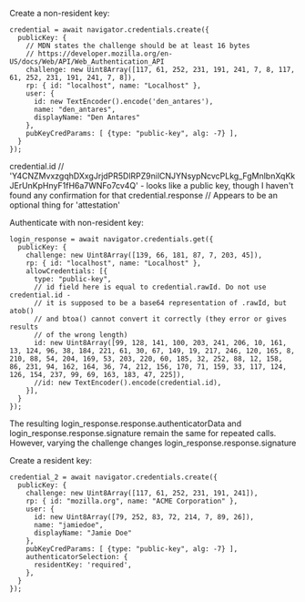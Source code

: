 Create a non-resident key:

```
credential = await navigator.credentials.create({
  publicKey: {
    // MDN states the challenge should be at least 16 bytes
    // https://developer.mozilla.org/en-US/docs/Web/API/Web_Authentication_API
    challenge: new Uint8Array([117, 61, 252, 231, 191, 241, 7, 8, 117, 61, 252, 231, 191, 241, 7, 8]),
    rp: { id: "localhost", name: "Localhost" },
    user: {
      id: new TextEncoder().encode('den_antares'),
      name: "den_antares",
      displayName: "Den Antares"
    },
    pubKeyCredParams: [ {type: "public-key", alg: -7} ],
  }
});
```

credential.id // 'Y4CNZMvxzgqhDXxgJrjdPR5DlRPZ9nilCNJYNsypNcvcPLkg_FgMnlbnXqKkJErUnKpHnyF1fH6a7WNFo7cv4Q' - looks like a public key, though I haven't found any confirmation for that
credential.response // Appears to be an optional thing for 'attestation'

Authenticate with non-resident key:

```
login_response = await navigator.credentials.get({
  publicKey: {
    challenge: new Uint8Array([139, 66, 181, 87, 7, 203, 45]),
    rp: { id: "localhost", name: "Localhost" },
    allowCredentials: [{
      type: "public-key",
      // id field here is equal to credential.rawId. Do not use credential.id -
      // it is supposed to be a base64 representation of .rawId, but atob()
      // and btoa() cannot convert it correctly (they error or gives results
      // of the wrong length)
      id: new Uint8Array([99, 128, 141, 100, 203, 241, 206, 10, 161, 13, 124, 96, 38, 184, 221, 61, 30, 67, 149, 19, 217, 246, 120, 165, 8, 210, 88, 54, 204, 169, 53, 203, 220, 60, 185, 32, 252, 88, 12, 158, 86, 231, 94, 162, 164, 36, 74, 212, 156, 170, 71, 159, 33, 117, 124, 126, 154, 237, 99, 69, 163, 183, 47, 225]),
      //id: new TextEncoder().encode(credential.id),
    }],
  }
});
```

The resulting login_response.response.authenticatorData and login_response.response.signature remain the same for repeated calls. However,
varying the challenge changes login_response.response.signature

Create a resident key:

```
credential_2 = await navigator.credentials.create({
  publicKey: {
    challenge: new Uint8Array([117, 61, 252, 231, 191, 241]),
    rp: { id: "mozilla.org", name: "ACME Corporation" },
    user: {
      id: new Uint8Array([79, 252, 83, 72, 214, 7, 89, 26]),
      name: "jamiedoe",
      displayName: "Jamie Doe"
    },
    pubKeyCredParams: [ {type: "public-key", alg: -7} ],
    authenticatorSelection: {
      residentKey: 'required',
    },
  }
});
```

